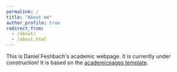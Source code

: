 ```yaml
---
permalink: /
title: "About me"
author_profile: true
redirect_from: 
  - /about/
  - /about.html
---
```


This is Daniel Feshbach's academic webpage. It is currently under construction! It is based on the [academicpages template](https://github.com/academicpages/academicpages.github.io).
